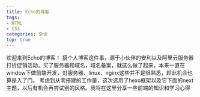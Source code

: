```yaml
---
title: Echo的博客
tags:
- HTML
- CSS
categories: 杂谈
top: true
---
```

欢迎来到Echo的博客！
搭个人博客这件事，源于小伙伴的安利以及阿里云服务器打折促销活动。买了服务器和域名，域名备案，就这么做了起来，本来一直在window下做前端开发，对服务器、linux、nginx这些并不是很熟悉，趁此机会也算是入了门。
考虑到从零搭建的工作量，这次选用了hexo框架以及它下面的next主题，以后有机会再尝试别的风格。我将在这里分享一些前端的知识和学习心得

<!--more-->



